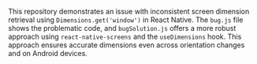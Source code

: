 This repository demonstrates an issue with inconsistent screen dimension retrieval using `Dimensions.get('window')` in React Native. The `bug.js` file shows the problematic code, and `bugSolution.js` offers a more robust approach using `react-native-screens` and the `useDimensions` hook.  This approach ensures accurate dimensions even across orientation changes and on Android devices.